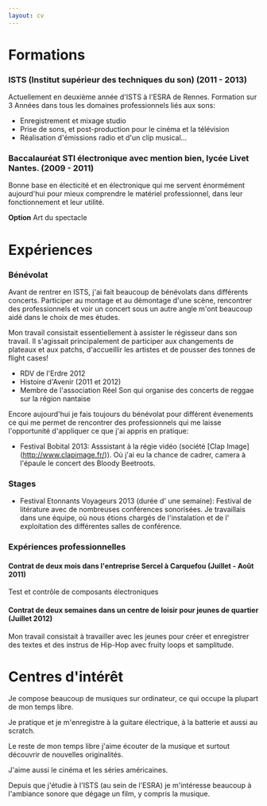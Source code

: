 ```yaml
---
layout: cv
---
```


Formations
==========
### ISTS (Institut supérieur des techniques du son) (2011 - 2013)
Actuellement en deuxième année d'ISTS à l'ESRA de Rennes.
Formation sur 3 Années dans tous les domaines professionnels liés aux sons:

- Enregistrement et mixage studio
- Prise de sons, et post-production pour le cinéma et la télévision
- Réalisation d'émissions radio et d'un clip musical...

### Baccalauréat STI électronique avec mention bien, lycée Livet Nantes. (2009 - 2011)
Bonne base en électicité et en électronique qui me servent énormément aujourd'hui pour mieux comprendre le
matériel professionnel, dans leur fonctionnement et leur utilité.

**Option** Art du spectacle

Expériences
===========
### Bénévolat
Avant de rentrer en ISTS, j'ai fait beaucoup de bénévolats dans différents concerts.
Participer au montage et au démontage d'une scène, rencontrer des professionnels et voir un concert sous un autre angle
m'ont beaucoup aidé dans le choix de mes études.

Mon travail consistait essentiellement à assister le régisseur dans
son travail.
Il s'agissait principalement de participer aux changements de plateaux et aux patchs,
d'accueillir les artistes et de pousser des tonnes de flight cases!  

- RDV de l'Erdre 2012
- Histoire d'Avenir (2011 et 2012)
- Membre de l'association Réel Son qui organise des concerts de reggae sur la région nantaise  

Encore aujourd'hui je fais toujours du bénévolat pour différent évenements ce qui me permet de rencontrer des professionnels qui me laisse l'opportunité d'appliquer ce que j'ai appris en pratique: 
- Festival Bobital 2013: Asssistant à la régie vidéo (société [Clap Image] (http://www.clapimage.fr/)). Où j'ai eu la chance de cadrer, camera à l'épaule le concert des Bloody Beetroots. 

### Stages 
- Festival Etonnants Voyageurs 2013 (durée d' une semaine): Festival de litérature avec de nombreuses conférences sonorisées. Je travaillais dans une équipe, où nous étions chargés de l'instalation et de l' exploitation des différentes salles de conférence. 

### Expériences professionnelles
#### Contrat de deux mois dans l'entreprise Sercel à Carquefou (Juillet - Août 2011)
Test et contrôle de composants électroniques

#### Contrat de deux semaines dans un centre de loisir pour jeunes de quartier (Juillet 2012)
Mon travail consistait à travailler avec les jeunes pour créer et enregistrer des textes et
des instrus de Hip-Hop avec fruity loops et samplitude.

Centres d'intérêt
=================
Je compose beaucoup de musiques sur ordinateur, ce qui occupe la plupart de mon temps libre.

Je pratique et je m'enregistre à la guitare électrique, à la batterie et aussi au scratch.

Le reste de mon temps libre j'aime écouter de la musique et surtout découvrir de nouvelles originalités.

J'aime aussi le cinéma et les séries américaines.

Depuis que j'étudie à l'ISTS (au sein de l'ESRA) je m'intéresse beaucoup à l'ambiance sonore que dégage un film, y compris la musique.

